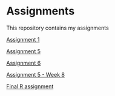 # Assignments
This repository contains my assignments

[Assignment 1](https://github.com/mvbarroeta/Assignments/blob/master/Assignment_week_2.ipynb)

[Assignment 5](https://github.com/mvbarroeta/Assignments/blob/master/Assignment_week_5%20(M.%20Victoria%20Barroeta).md)

[Assignment 6](https://github.com/mvbarroeta/Assignments/blob/master/assignment4.md)

[Assignment 5 - Week 8](https://github.com/mvbarroeta/Assignments/blob/master/assignment5.md)

[Final R assignment](https://github.com/mvbarroeta/Assignments/blob/master/OECD_R_exam%20(M.%20Victoria%20Barroeta%2C%20Magdalena%20Kuyterink).ipynb)

